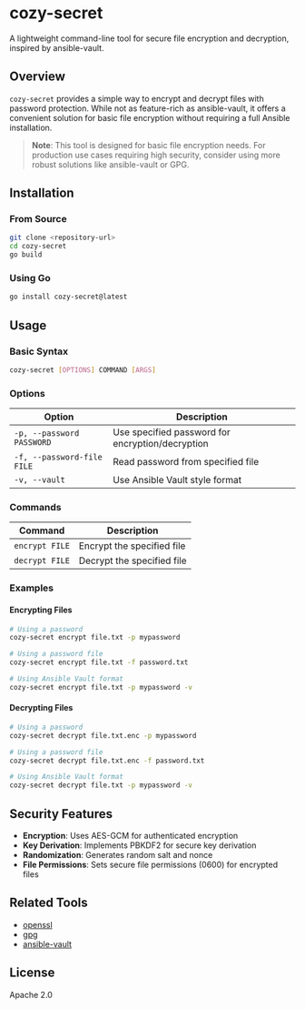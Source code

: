 # cozy-secret

A lightweight command-line tool for secure file encryption and decryption, inspired by ansible-vault.

## Overview

`cozy-secret` provides a simple way to encrypt and decrypt files with password protection. While not as feature-rich as ansible-vault, it offers a convenient solution for basic file encryption without requiring a full Ansible installation.

> **Note**: This tool is designed for basic file encryption needs. For production use cases requiring high security, consider using more robust solutions like ansible-vault or GPG.

## Installation

### From Source
```bash
git clone <repository-url>
cd cozy-secret
go build
```

### Using Go
```bash
go install cozy-secret@latest
```

## Usage

### Basic Syntax
```bash
cozy-secret [OPTIONS] COMMAND [ARGS]
```

### Options

| Option | Description |
|--------|-------------|
| `-p, --password PASSWORD` | Use specified password for encryption/decryption |
| `-f, --password-file FILE` | Read password from specified file |
| `-v, --vault` | Use Ansible Vault style format |

### Commands

| Command | Description |
|---------|-------------|
| `encrypt FILE` | Encrypt the specified file |
| `decrypt FILE` | Decrypt the specified file |

### Examples

#### Encrypting Files
```bash
# Using a password
cozy-secret encrypt file.txt -p mypassword

# Using a password file
cozy-secret encrypt file.txt -f password.txt

# Using Ansible Vault format
cozy-secret encrypt file.txt -p mypassword -v
```

#### Decrypting Files
```bash
# Using a password
cozy-secret decrypt file.txt.enc -p mypassword

# Using a password file
cozy-secret decrypt file.txt.enc -f password.txt

# Using Ansible Vault format
cozy-secret decrypt file.txt -p mypassword -v
```

## Security Features

- **Encryption**: Uses AES-GCM for authenticated encryption
- **Key Derivation**: Implements PBKDF2 for secure key derivation
- **Randomization**: Generates random salt and nonce
- **File Permissions**: Sets secure file permissions (0600) for encrypted files

## Related Tools

- [openssl](https://www.openssl.org/)
- [gpg](https://www.gnupg.org/)
- [ansible-vault](https://docs.ansible.com/ansible/latest/cli/ansible-vault.html)

## License
Apache 2.0